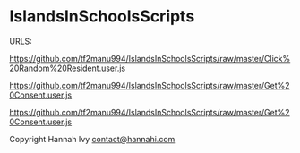 # IslandsInSchoolsScripts

URLS:

https://github.com/tf2manu994/IslandsInSchoolsScripts/raw/master/Click%20Random%20Resident.user.js

https://github.com/tf2manu994/IslandsInSchoolsScripts/raw/master/Get%20Consent.user.js

https://github.com/tf2manu994/IslandsInSchoolsScripts/raw/master/Get%20Consent.user.js


Copyright Hannah Ivy <contact@hannahi.com>
